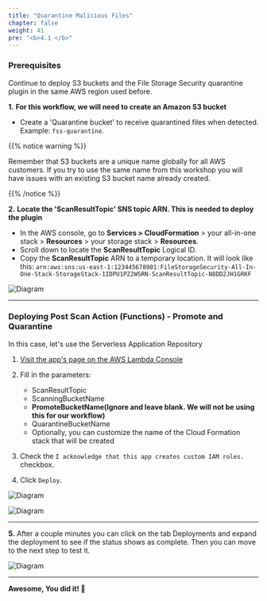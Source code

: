 ```yaml
---
title: "Quarantine Malicious Files"
chapter: false
weight: 41
pre: "<b>4.1 </b>"
---
```


### Prerequisites

Continue to deploy S3 buckets and the File Storage Security quarantine plugin in the same AWS region used before. 

**1.** **For this workflow, we will need to create an Amazon S3 bucket**

- Create a 'Quarantine bucket' to receive quarantined files when detected. Example: `fss-quarantine`.

{{% notice warning %}}
<p style='text-align: left;'>
Remember that S3 buckets are a unique name globally for all AWS customers. If you try to use the same name from this workshop you will have issues with an existing S3 bucket name already created.
</p>
{{% /notice %}}


**2.** **Locate the 'ScanResultTopic' SNS topic ARN. This is needed to deploy the plugin**

- In the AWS console, go to **Services > CloudFormation** > your all-in-one stack > **Resources** > your storage stack > **Resources**.
- Scroll down to locate the  **ScanResultTopic** Logical ID.
- Copy the **ScanResultTopic** ARN to a temporary location. It will look like this: `arn:aws:sns:us-east-1:123445678901:FileStorageSecurity-All-In-One-Stack-StorageStack-1IDPU1PZ2W5RN-ScanResultTopic-N8DD2JH1GRKF`

![Diagram](/images/slack_2.png)

---

### Deploying Post Scan Action (Functions) - Promote and Quarantine

In this case, let's use the Serverless Application Repository

1. <a target="_blank" href="https://us-east-1.console.aws.amazon.com/lambda/home?region=us-east-1#/create/app?applicationId=arn:aws:serverlessrepo:us-east-1:415485722356:applications/cloudone-filestorage-plugin-action-promote-or-quarantine">Visit the app's page on the AWS Lambda Console</a>

2. Fill in the parameters:
    * ScanResultTopic
    * ScanningBucketName
    * **PromoteBucketName(Ignore and leave blank. We will not be using this for our workflow)**
    * QuarantineBucketName
    * Optionally, you can customize the name of the Cloud Formation stack that will be created
3. Check the `I acknowledge that this app creates custom IAM roles.` checkbox.
4. Click `Deploy`.

![Diagram](/images/scan_action_1.png)

![Diagram](/images/scan_action_3.png)

----

**5.** After a couple minutes you can click on the tab Deployments and expand the deployment to see if the status shows as complete. Then you can move to the next step to test it.

![Diagram](/images/scan_action_4.png)


---

<b>Awesome, You did it! :tada: </b>
        


